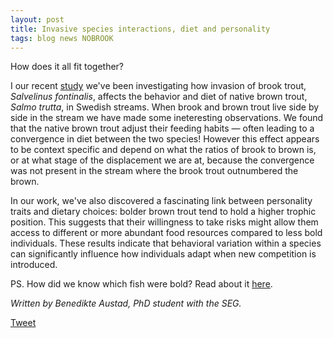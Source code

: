 ```yaml
---
layout: post
title: Invasive species interactions, diet and personality
tags: blog news NOBROOK
---
```


How does it all fit together?

<!--more-->

I our recent [study](https://onlinelibrary.wiley.com/doi/10.1002/ece3.70995?af=R) we've been investigating how invasion of brook trout, *Salvelinus fontinalis*, affects the behavior and diet of native brown trout, *Salmo trutta*, in Swedish streams. When brook and brown trout live side by side in the stream we have made some ineteresting observations. We found that the native brown trout adjust their feeding habits — often leading to a convergence in diet between the two species! However this effect appears to be context specific and depend on what the ratios of brook to brown is, or at what stage of the displacement we are at, because the convergence was not present in the stream where the brook trout outnumbered the brown. 

In our work, we've also discovered a fascinating link between personality traits and dietary choices: bolder brown trout tend to hold a higher trophic position. This suggests that their willingness to take risks might allow them access to different or more abundant food resources compared to less bold individuals. These results indicate that behavioral variation within a species can significantly influence how individuals adapt when new competition is introduced.

PS. How did we know which fish were bold? Read about it [here](https://seggothenburg.com/blog/boldness-in-trout).


*Written by Benedikte Austad, PhD student with the SEG.*

<a href="https://twitter.com/share?ref_src=twsrc%5Etfw" class="twitter-share-button" data-show-count="false">Tweet</a><script async src="https://platform.twitter.com/widgets.js" charset="utf-8"></script>



